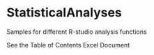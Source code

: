 # StatisticalAnalyses
Samples for different R-studio analysis functions

See the Table of Contents Excel Document
